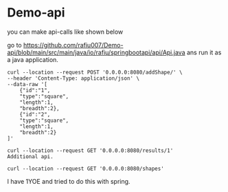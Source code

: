 # Demo-api
you can make api-calls like shown below

go to https://github.com/rafiu007/Demo-api/blob/main/src/main/java/io/rafiu/springbootapi/api/Api.java ans run it as a java application.
```
curl --location --request POST '0.0.0.0:8080/addShape/' \
--header 'Content-Type: application/json' \
--data-raw '[
    {"id":"1",
    "type":"square",
    "length":1,
    "breadth":2},
    {"id":"2",
    "type":"square",
    "length":1,
    "breadth":2}
]'
```
```
curl --location --request GET '0.0.0.0:8080/results/1'
Additional api.
```
```
curl --location --request GET '0.0.0.0:8080/shapes'
```
I have 1YOE and tried to do this with spring.
